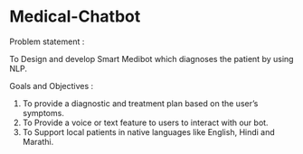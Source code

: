 # Medical-Chatbot

Problem statement :

To Design and develop Smart Medibot which diagnoses the patient by using NLP.

Goals and Objectives :

1) To provide a diagnostic and treatment plan based on the user’s symptoms.
2) To Provide a voice or text feature to users to interact with our bot.
3) To Support local patients in native languages like English, Hindi and Marathi.
